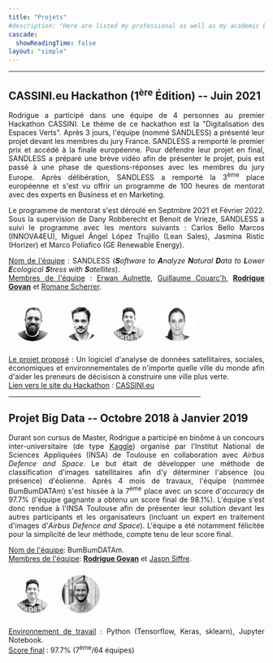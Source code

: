 ```yaml
---
title: "Projets"
#description: "Here are listed my professional as well as my academic backgrounds."
cascade:
  showReadingTime: false
layout: "simple"
---
```


<hr>

<style>
.faces{
  border-radius: 50%;
  margin:10px;
  border-color:var(--tw-prose-links);
  border-width:2.5px;
}
</style>

## CASSINI.eu Hackathon (1<sup>ère</sup> Édition) -- Juin 2021

<span style='text-align: justify;'>

Rodrigue a participé dans une équipe de 4 personnes au premier Hackathon CASSINI. Le thème de ce hackathon est la "Digitalisation des Espaces Verts". Après 3 jours, l'équipe (nommé SANDLESS) a présenté leur projet devant les membres du jury France. SANDLESS a remporté le premier prix et accédé à la finale européenne. Pour défendre leur projet en final, SANDLESS a préparé une brève vidéo afin de présenter le projet, puis est passé à une phase de questions-réponses avec les membres du jury Europe. Après délibération, SANDLESS a remporté la 3<sup>ème</sup> place européenne et s'est vu offrir un programme de 100 heures de mentorat avec des experts en Business et en Marketing.

Le programme de mentorat s'est déroulé en Septmbre 2021 et Février 2022. Sous la supervision de Dany Robberecht et Benoit de Vrieze, SANDLESS a suivi le programme avec les mentors suivants : Carlos Bello Marcos (INNOVA4EU), Miguel Ángel López Trujillo (Lean Sales), Jasmina Ristic (Horizer) et Marco Poliafico (GE Renewable Energy).

<u>Nom de l'équipe</u> : SANDLESS (_<b>S</b>oftware to <b>A</b>nalyze <b>N</b>atural <b>D</b>ata to <b>L</b>ower <b>E</b>cological <b>S</b>tress with <b>S</b>atellites_).\
<u>Membres de l'équipe</u> : <a href="https://www.linkedin.com/in/erwan-aulnette" target="_blank">Erwan Aulnette</a>, <a href="https://www.linkedin.com/in/guillaumecouarch" target="_blank">Guillaume Couarc'h</a>, <a href="https://www.linkedin.com/in/rodrigueg/" target="_blank"><b>Rodrigue Govan</b></a> et <a href="https://www.linkedin.com/in/romanescherrer" target="_blank">Romane Scherrer</a>.

<div style="display:inline-block; justify-content: center;">
  <a href="https://www.linkedin.com/in/erwan-aulnette" target="_blank"><img align="left" width=75 src="/images/erwan-aulnette.jpg" alt="Erwan Aulnette" class="faces"></a>
  <a href="https://www.linkedin.com/in/guillaumecouarch" target="_blank"><img align="left" width=75 src="/images/guillaume-couarch.jpg" alt="Guillaume Couarc'h" class="faces"></a>
  <a href="https://www.linkedin.com/in/rodrigueg/" target="_blank"><img align="left" width=75 src="/images/rodrigue-govan.jpg" alt="Rodrigue Govan" class="faces"></a>
  <a href="https://www.linkedin.com/in/romanescherrer" target="_blank"><img align="left" width=75 src="/images/romane-scherrer.jpg" alt="Romane Scherrer" class="faces"></a>
</div>

<br>

<u>Le projet proposé</u> : Un logiciel d'analyse de données satellitaires, sociales, économiques et environnementales de n'importe quelle ville du monde afin d'aider les preneurs de décisison à construire une ville plus verte.\
<u>Lien vers le site du Hackathon</u> : <a href="https://www.cassini.eu/hackathons/portfolio" target="_blank">CASSINI.eu</a>

</span>

<hr style="width:75%">

## Projet Big Data -- Octobre 2018 à Janvier 2019

<span style='text-align: justify;'>

Durant son cursus de Master, Rodrigue a participé en binôme à un concours inter-universitaire (de type [Kaggle](https://www.kaggle.com/)) organisé par l'Institut National de Sciences Appliquées (INSA) de Toulouse en collaboration avec _Airbus Defence and Space_. Le but était de développer une méthode de classification d'images satellitaires afin d'y déterminer l'absence (ou présence) d'éolienne. Après 4 mois de travaux, l'équipe (nommée BumBumDATAm) s'est hissée à la 7<sup>ème</sup> place avec un score d'_accuracy_ de 97.7% (l'équipe gagnante a obtenu un score final de 98.1%). L'équipe s'est donc rendue à l'INSA Toulouse afin de présenter leur solution devant les autres participants et les organisateurs (incluant un expert en traitement d'images d'_Airbus Defence and Space_). 
    L'équipe a été notamment félicitée pour la simplicité de leur méthode, compte tenu de leur score final.

<u>Nom de l'équipe</u>: BumBumDATAm.\
<u>Membres de l'équipe</u>: <a href="https://www.linkedin.com/in/rodrigueg/" target="_blank"><b>Rodrigue Govan</b></a> et <a href="https://www.linkedin.com/in/jason-siffre" target="_blank">Jason Siffre</a>.

<div style="display:inline-block; justify-content: center;">
  <a href="https://www.linkedin.com/in/rodrigueg/" target="_blank"><img align="left" width=75 src="/images/rodrigue-govan.jpg" alt="Rodrigue Govan" class="faces"></a>
  <a href="https://www.linkedin.com/in/jason-siffre" target="_blank"><img align="left" width=75 src="/images/jason-siffre.jpg" alt="Jason Siffre" class="faces"></a>
</div>

<u>Environnement de travail</u> : Python (Tensorflow, Keras, sklearn), Jupyter Notebook.\
<u>Score final</u> : 97.7% (7<sup>ème</sup>/64 équipes)

</span>
